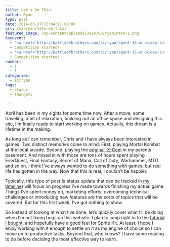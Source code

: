 ```yaml
---
title: Let’s Do This!
author: Ryan
type: post
date: 2014-03-27T15:04:17+00:00
url: /sirryan/lets-do-this/
featured_image: /wp-content/uploads/2014/03/ryanintro-1.png
keyevent:
  - '<a href="http://battleofbrothers.com/sirryan/spent-15-on-video-tutorials">$15 on video tutorials</a>'
  - Competition started!
  - '<a href="http://battleofbrothers.com/sirryan/spent-15-on-video-tutorials">$15 on video tutorials</a>'
  - Competition started!
number:
  - 1
  - 1
categories:
  - sirryan
tags:
  - status
  - thoughts

---
```

April has been in my sights for some time now. After a move, some traveling, a bit of relaxation, building out an office space and designing this site, I&#8217;m finally ready to start working on games. Actually, this dream is a lifetime in the making.
  
<!--more-->

As long as I can remember, Chris and I have always been interested in games. Two distinct memories come to mind. First, playing Mortal Kombat at the local arcade. Second, playing the <a href="http://en.wikipedia.org/wiki/UFO:_Enemy_Unknown" target="_blank">original  X-Com</a> in my parents basement. And mixed in with those are tons of hours spent playing EverQuest, Final Fantasy, Secret of Mana, Call of Duty, Warhammer, MTG and so on. I think I&#8217;ve always wanted to do something with games, but real life has gotten in the way. Now that this is real, I couldn&#8217;t be happier.

Typically, this type of post (a status update that can be tracked in <a href="http://battleofbrothers.com/sirryan/timeline" target="_blank">my timeline</a>) will focus on progress I&#8217;ve made towards finishing my actual game. Things I&#8217;ve spent money on, marketing efforts, overcoming technical challenges or introducing new features are the sorts of topics that will be covered. But for this first week, I&#8217;ve got nothing to show.

So instead of looking at what I&#8217;ve done, let&#8217;s quickly cover what I&#8217;ll be doing when I&#8217;m not fixing bugs on this website. I plan to jump right in to the <a href="http://battleofbrothers.com/sirryan/spent-15-on-video-tutorials" target="_blank">tutorial I bought</a>, and hopefully have a good feel for Sprite Kit. At least, I hope I enjoy working with it enough to settle on it as my engine of choice so I can move on to productive tasks. Beyond that, who knows? I have some reading to do before deciding the most effective way to learn.